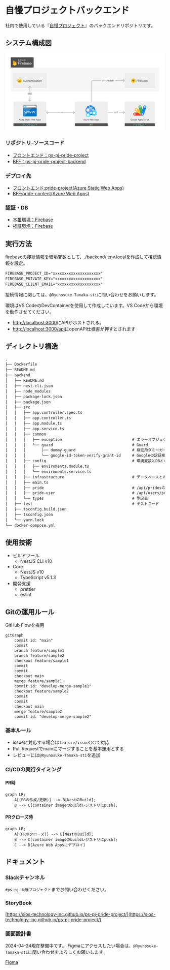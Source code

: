 # 自慢プロジェクトバックエンド

社内で使用している『[自慢プロジェクト](https://blue-ground-0332b1a00.3.azurestaticapps.net/)』のバックエンドリポジトリです。

## システム構成図

![インフラ情報](./.github/assets/21b70934c44400a03e9678127314da46.webp)

### リポジトリ-ソースコード

- [フロントエンド：ps-pj-pride-project](https://github.com/SIOS-Technology-Inc/ps-pj-pride-project.git)
- [BFF：ps-pj-pride-project-backend](https://github.com/SIOS-Technology-Inc/ps-pj-pride-project-backend.git)

### デプロイ先

- [フロントエンド:pride-project(Azure Static Web Apps)](https://portal.azure.com/#@ntakeisios.onmicrosoft.com/resource/subscriptions/f682b8b9-db81-412d-97da-c8a2c93d586a/resourceGroups/ryu_test/providers/Microsoft.Web/staticSites/pride-project/staticsite)
- [BFF:pride-content(Azure Web Apps)](https://portal.azure.com/#@ntakeisios.onmicrosoft.com/resource/subscriptions/f682b8b9-db81-412d-97da-c8a2c93d586a/resourceGroups/ryu_test/providers/Microsoft.Web/sites/pride-content/appServices)

### 認証・DB

- [本番環境：Firebase](https://console.firebase.google.com/project/react-test-7d3b6/overview?hl=ja)
- [検証環境：Firebase](https://console.firebase.google.com/project/pride-project-local/overview?hl=ja)

## 実行方法

firebaseの接続情報を環境変数として、./backend/.env.localを作成して接続情報を設定。

```txt
FIREBASE_PROJECT_ID="xxxxxxxxxxxxxxxxxxxxx"
FIREBASE_PRIVATE_KEY="xxxxxxxxxxxxxxxxxxxx"
FIREBASE_CLIENT_EMAIL="xxxxxxxxxxxxxxxxxxx"
```

接続情報に関しては、`@Ryunosuke-Tanaka-sti`に問い合わせをお願いします。

環境はVS CodeのDevContainerを使用して作成しています。VS Codeから環境を動作させてください。

- [http://localhost:3000](http://localhost:3000)にAPIがホストされる。
- [http://localhost:3000/api](http://localhost:3000/api)にopenAPI仕様書が押すとされます

## ディレクトリ構造

```txt
.
├── Dockerfile
├── README.md
├── backend
│   ├── README.md
│   ├── nest-cli.json
│   ├── node_modules
│   ├── package-lock.json
│   ├── package.json
│   ├── src
│   │   ├── app.controller.spec.ts
│   │   ├── app.controller.ts
│   │   ├── app.module.ts
│   │   ├── app.service.ts
│   │   ├── common
│   │   │   ├── exception                               # エラーオブジェクトのラッパー集
│   │   │   └── guard                                   # Guard
│   │   │       ├── dummy-guard                         # 検証用ダミーガード
│   │   │       └── google-id-token-verify-grant-id     # Googleの認証検証
│   │   ├── config                                      # 環境変数とDBとの接続処理ラッパー
│   │   │   ├── enviroments.module.ts
│   │   │   └── enviroments.service.ts
│   │   ├── infrastructure                              # データベースとの入出力処理
│   │   ├── main.ts
│   │   ├── pride                                       # /api/pridesの処理
│   │   ├── pride-user                                  # /api/users/pridesの処理
│   │   └── types                                       # 型定義
│   ├── test                                            # テストコード
│   ├── tsconfig.build.json
│   ├── tsconfig.json
│   └── yarn.lock
└── docker-compose.yml
```

## 使用技術

- ビルドツール
  - NestJS CLI v10
- Core
  - NestJS v10
  - TypeScript v5.1.3
- 開発支援
  - prettier
  - eslint

## Gitの運用ルール

GitHub Flowを採用

```mermaid
gitGraph
    commit id: "main"
    commit
    branch feature/sample1
    branch feature/sample2
    checkout feature/sample1
    commit
    commit
    checkout main
    merge feature/sample1
    commit id: "develop-merge-sample1"
    checkout feature/sample2
    commit
    commit
    checkout main
    merge feature/sample2
    commit id: "develop-merge-sample2"
```

### 基本ルール

- issueに対応する場合は`feature/issue〇〇`で対応
- Pull Requestでmainにマージすることを基本運用とする
- レビューには`@Ryunosuke-Tanaka-sti`を追加

### CI/CDの実行タイミング

#### PR時

```mermaid
graph LR;
    A[(PRの作成/更新)] --> B[NestのBuild];
    B --> C[container imageのbuildレジストリにpush];
```

#### PRクローズ時

```mermaid
graph LR;
    A[(PRのクローズ)] --> B[NestのBuild];
    B --> C[container imageのbuildレジストリにpush];
    C --> D[Azure Web Appsにデプロイ]
```

## ドキュメント

### Slackチャンネル

`#ps-pj-自慢プロジェクト`までお問い合わせください。

### StoryBook

[https://sios-technology-inc.github.io/ps-pj-pride-project/](https://sios-technology-inc.github.io/ps-pj-pride-project/)

### 画面設計書

2024-04-24現在整備中です。
Figmaにアクセスしたい場合は、`@Ryunosuke-Tanaka-sti`に問い合わせをよろしくお願いします。

[Figma](https://www.figma.com/file/6Ic1LeHOfLHfkkM5WNMhTb/%E8%A9%A6%E9%A8%93%E5%A0%B4?type=design&node-id=0%3A1&mode=design&t=h5VULBOXgvdlip86-1)
